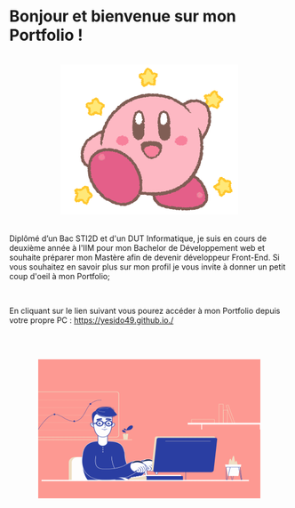 # Bonjour et bienvenue sur mon Portfolio !

<br/>
<div align="center">
<img src="https://github.com/YesIDo49/YesIDo49/blob/c660300df079b39aa56e6b6094a9d5d94d495e8a/kirby.gif" alt="Kirby says hi" />
</div>
<br/>



Diplômé d’un Bac STI2D et d'un DUT Informatique, je suis en cours de deuxième année à l'IIM pour mon Bachelor de Développement web et souhaite préparer mon Mastère afin de devenir développeur Front-End. Si vous souhaitez en savoir plus sur mon profil je vous invite à donner un petit coup d'oeil à mon Portfolio;


<br/>

En cliquant sur le lien suivant vous pourez accéder à mon Portfolio depuis votre propre PC : https://yesido49.github.io./ 

<br/><br/>

<div align="center">
<img src="https://github.com/YesIDo49/YesIDo49/blob/c660300df079b39aa56e6b6094a9d5d94d495e8a/working.gif" alt="working" width="400" height="250" />
</div>
<br/>
